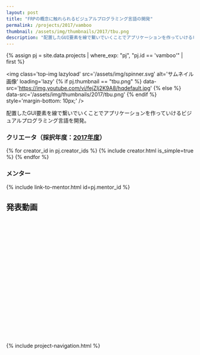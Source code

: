 ```yaml
---
layout: post
title: "FRPの概念に触れられるビジュアルプログラミング言語の開発"
permalink: /projects/2017/vamboo
thumbnail: /assets/img/thumbnails/2017/tbu.png
description: "配置したGUI要素を線で繋いでいくことでアプリケーションを作っていけるビジュアルプログラミング言語を開発。"
---
```


{% assign pj = site.data.projects | where_exp: "pj", "pj.id == 'vamboo'" | first %}

<img class='top-img lazyload' src='/assets/img/spinner.svg' alt='サムネイル画像' loading='lazy'
{% if pj.thumbnail == "tbu.png" %} data-src='https://img.youtube.com/vi/fejZIj2K9A8/hqdefault.jpg'
{% else %}                         data-src='/assets/img/thumbnails/2017/tbu.png'
{% endif %}                        style='margin-bottom: 10px;' />

配置したGUI要素を線で繋いでいくことでアプリケーションを作っていけるビジュアルプログラミング言語を開発。

### クリエータ（採択年度：<a href='/projects/2017'>2017年度</a>）
<p>
{% for creator_id in pj.creator_ids %}
  {% include creator.html is_simple=true %}
{% endfor %}
</p>

### メンター
<p>{% include link-to-mentor.html id=pj.mentor_id %}</p>

## 発表動画
<div class="youtube">
  <iframe width="560" height="315" class="lazyload" data-src="https://www.youtube.com/embed/fejZIj2K9A8?rel=0" frameborder="0" allowfullscreen=""></iframe>
</div>

{% include project-navigation.html %}


